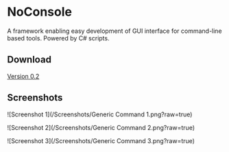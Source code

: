 # NoConsole
A framework enabling easy development of GUI interface for command-line based tools. Powered by C# scripts.

## Download

[Version 0.2](../../releases/tag/0.2)

## Screenshots

![Screenshot 1](/Screenshots/Generic Command 1.png?raw=true)

![Screenshot 2](/Screenshots/Generic Command 2.png?raw=true)

![Screenshot 3](/Screenshots/Generic Command 3.png?raw=true)
